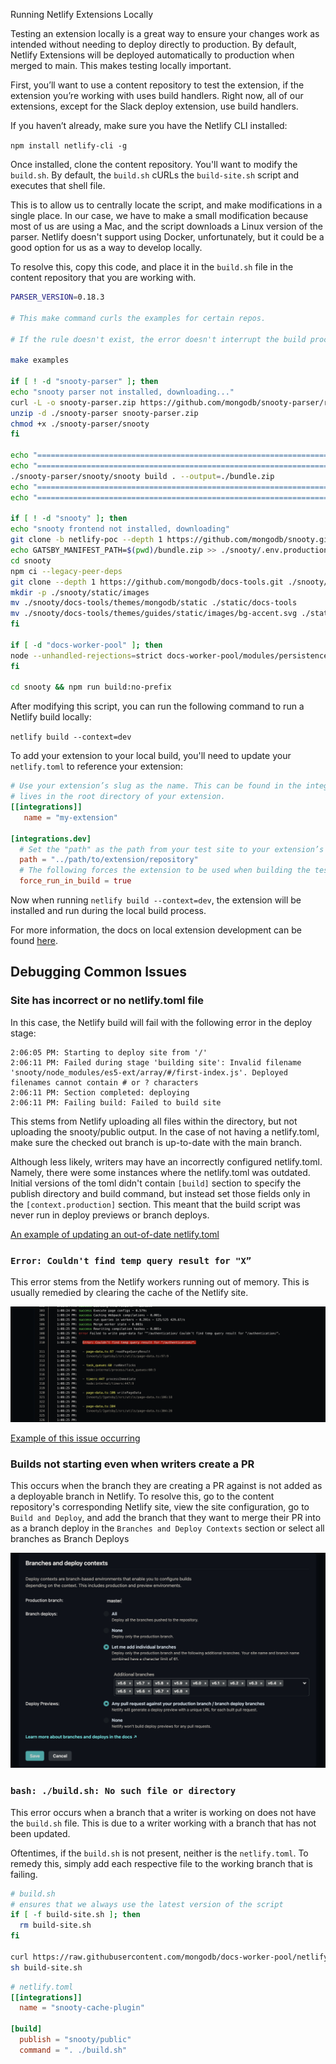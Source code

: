 Running Netlify Extensions Locally

Testing an extension locally is a great way to ensure your changes work as intended without needing to deploy directly to production. By default, Netlify Extensions will be deployed automatically to production when merged to main. This makes testing locally important.

First, you’ll want to use a content repository to test the extension, if the extension you’re working with uses build handlers. Right now, all of our extensions, except for the Slack deploy extension, use build handlers.

If you haven’t already, make sure you have the Netlify CLI installed:

`npm install netlify-cli -g`

Once installed, clone the content repository. You'll want to modify the `build.sh`. By default, the `build.sh` cURLs the `build-site.sh` script and executes that shell file.

This is to allow us to centrally locate the script, and make modifications in a single place. In our case, we have to make a small modification because most of us are using a Mac, and the script downloads a Linux version of the parser.
Netlify doesn't support using Docker, unfortunately, but it could be a good option for us as a way to develop locally.

To resolve this, copy this code, and place it in the `build.sh` file in the content repository that you are working with.

```sh
PARSER_VERSION=0.18.3

# This make command curls the examples for certain repos.

# If the rule doesn't exist, the error doesn't interrupt the build process.

make examples

if [ ! -d "snooty-parser" ]; then
echo "snooty parser not installed, downloading..."
curl -L -o snooty-parser.zip https://github.com/mongodb/snooty-parser/releases/download/v${PARSER_VERSION}/snooty-v${PARSER_VERSION}-darwin_x86_64.zip
unzip -d ./snooty-parser snooty-parser.zip
chmod +x ./snooty-parser/snooty
fi

echo "======================================================================================================================================================================="
echo "========================================================================== Running parser... =========================================================================="
./snooty-parser/snooty/snooty build . --output=./bundle.zip
echo "========================================================================== Parser complete ============================================================================"
echo "======================================================================================================================================================================="

if [ ! -d "snooty" ]; then
echo "snooty frontend not installed, downloading"
git clone -b netlify-poc --depth 1 https://github.com/mongodb/snooty.git
echo GATSBY_MANIFEST_PATH=$(pwd)/bundle.zip >> ./snooty/.env.production
cd snooty
npm ci --legacy-peer-deps
git clone --depth 1 https://github.com/mongodb/docs-tools.git ./snooty/docs-tools
mkdir -p ./snooty/static/images
mv ./snooty/docs-tools/themes/mongodb/static ./static/docs-tools
mv ./snooty/docs-tools/themes/guides/static/images/bg-accent.svg ./static/docs-tools/images/bg-accent.svg
fi

if [ -d "docs-worker-pool" ]; then
node --unhandled-rejections=strict docs-worker-pool/modules/persistence/dist/index.js --path bundle.zip --githubUser netlify
fi

cd snooty && npm run build:no-prefix
```

After modifying this script, you can run the following command to run a Netlify build locally:

`netlify build --context=dev`

To add your extension to your local build, you'll need to update your `netlify.toml` to reference your extension:

```toml
# Use your extension’s slug as the name. This can be found in the integration/extension.yml file which
# lives in the root directory of your extension.
[[integrations]]
   name = "my-extension"

[integrations.dev]
  # Set the "path" as the path from your test site to your extension’s build folder.
  path = "../path/to/extension/repository"
  # The following forces the extension to be used when building the test site.
  force_run_in_build = true
```

Now when running `netlify build --context=dev`, the extension will be installed and run during the local build process.

For more information, the docs on local extension development can be found [here](https://developers.netlify.com/sdk/build-event-handlers/debug-and-test/).

## Debugging Common Issues

### Site has incorrect or no netlify.toml file

In this case, the Netlify build will fail with the following error in the deploy stage:

```
2:06:05 PM: Starting to deploy site from '/'
2:06:11 PM: Failed during stage 'building site': Invalid filename 'snooty/node_modules/es5-ext/array/#/first-index.js'. Deployed filenames cannot contain # or ? characters
2:06:11 PM: Section completed: deploying
2:06:11 PM: Failing build: Failed to build site
```

This stems from Netlify uploading all files within the directory, but not uploading the snooty/public output. In the case of not having a netlify.toml, make sure the checked out branch is up-to-date with the main branch.

Although less likely, writers may have an incorrectly configured netlify.toml. Namely, there were some instances where the netlify.toml was outdated. Initial versions of the toml didn't contain `[build]` section to specify the publish directory and build command, but instead set those fields only in the `[context.production]` section. This meant that the build script was never run in deploy previews or branch deploys.

[An example of updating an out-of-date netlify.toml](https://github.com/10gen/docs-mongodb-internal/pull/9148/commits/e6c2ed359e3ef9cd36b280019986569f709b70ec)

### `Error: Couldn't find temp query result for "X”`

This error stems from the Netlify workers running out of memory. This is usually remedied by clearing the cache of the Netlify site.

![alt text](image-1.png)

[Example of this issue occurring](https://mongodb.slack.com/archives/C018UTGP23T/p1727460846124379)

### Builds not starting even when writers create a PR

This occurs when the branch they are creating a PR against is not added as a deployable branch in Netlify. To resolve this, go to the content repository's corresponding Netlify site, view the site configuration, go to `Build and Deploy`, and add the branch that they want to merge their PR into as a branch deploy in the `Branches and Deploy Contexts` section or select all branches as Branch Deploys

![branches and deploy context section in Netlify](image.png)

### `bash: ./build.sh: No such file or directory`

This error occurs when a branch that a writer is working on does not have the `build.sh` file. This is due to a writer working with a branch that has not been updated.

Oftentimes, if the `build.sh` is not present, neither is the `netlify.toml`. To remedy this, simply add each respective file to the working branch that is failing.

```sh
# build.sh
# ensures that we always use the latest version of the script
if [ -f build-site.sh ]; then
  rm build-site.sh
fi

curl https://raw.githubusercontent.com/mongodb/docs-worker-pool/netlify-poc/scripts/build-site.sh -o build-site.sh
sh build-site.sh
```

```toml
# netlify.toml
[[integrations]]
  name = "snooty-cache-plugin"

[build]
  publish = "snooty/public"
  command = ". ./build.sh"
```
